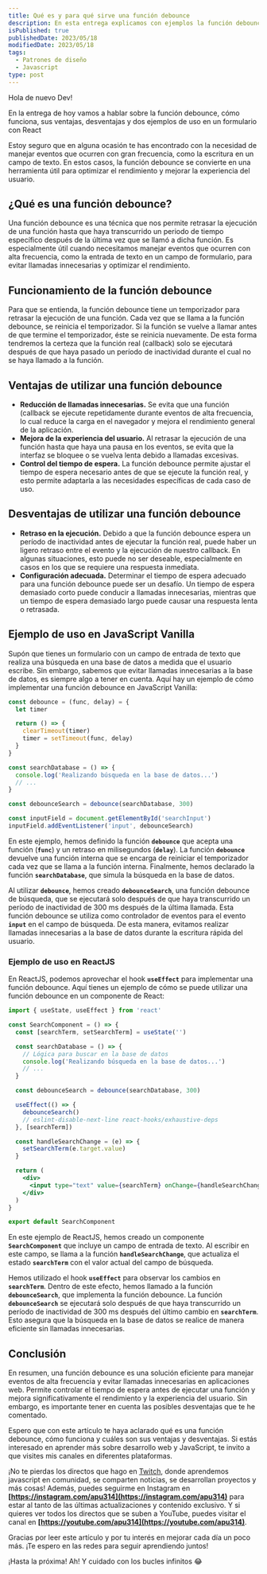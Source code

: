 ```yaml
---
title: Qué es y para qué sirve una función debounce
description: En esta entrega explicamos con ejemplos la función debounce. Qué es, para qué sirve y sus ventajas y desventajas
isPublished: true
publishedDate: 2023/05/18
modifiedDate: 2023/05/18
tags:
  - Patrones de diseño
  - Javascript
type: post
---
```


Hola de nuevo Dev!

En la entrega de hoy vamos a hablar sobre la función debounce, cómo funciona, sus ventajas, desventajas y dos ejemplos de uso en un formulario con React

Estoy seguro que en alguna ocasión te has encontrado con la necesidad de manejar eventos que ocurren con gran frecuencia, como la escritura en un campo de texto. En estos casos, la función debounce se convierte en una herramienta útil para optimizar el rendimiento y mejorar la experiencia del usuario.

## ¿Qué es una función debounce?

Una función debounce es una técnica que nos permite retrasar la ejecución de una función hasta que haya transcurrido un periodo de tiempo específico después de la última vez que se llamó a dicha función. Es especialmente útil cuando necesitamos manejar eventos que ocurren con alta frecuencia, como la entrada de texto en un campo de formulario, para evitar llamadas innecesarias y optimizar el rendimiento.

## Funcionamiento de la función debounce

Para que se entienda, la función debounce tiene un temporizador para retrasar la ejecución de una función. Cada vez que se llama a la función debounce, se reinicia el temporizador. Si la función se vuelve a llamar antes de que termine el temporizador, éste se reinicia nuevamente. De esta forma tendremos la certeza que la función real (callback) solo se ejecutará después de que haya pasado un período de inactividad durante el cual no se haya llamado a la función.

## Ventajas de utilizar una función debounce

- **Reducción de llamadas innecesarias.** Se evita que una función (callback se ejecute repetidamente durante eventos de alta frecuencia, lo cual reduce la carga en el navegador y mejora el rendimiento general de la aplicación.
- **Mejora de la experiencia del usuario.** Al retrasar la ejecución de una función hasta que haya una pausa en los eventos, se evita que la interfaz se bloquee o se vuelva lenta debido a llamadas excesivas.
- **Control del tiempo de espera.** La función debounce permite ajustar el tiempo de espera necesario antes de que se ejecute la función real, y esto permite adaptarla a las necesidades específicas de cada caso de uso.

## Desventajas de utilizar una función debounce

- **Retraso en la ejecución.** Debido a que la función debounce espera un período de inactividad antes de ejecutar la función real, puede haber un ligero retraso entre el evento y la ejecución de nuestro callback. En algunas situaciones, esto puede no ser deseable, especialmente en casos en los que se requiere una respuesta inmediata.
- **Configuración adecuada.** Determinar el tiempo de espera adecuado para una función debounce puede ser un desafío. Un tiempo de espera demasiado corto puede conducir a llamadas innecesarias, mientras que un tiempo de espera demasiado largo puede causar una respuesta lenta o retrasada.

## Ejemplo de uso en JavaScript Vanilla

Supón que tienes un formulario con un campo de entrada de texto que realiza una búsqueda en una base de datos a medida que el usuario escribe. Sin embargo, sabemos que evitar llamadas innecesarias a la base de datos, es siempre algo a tener en cuenta. Aquí hay un ejemplo de cómo implementar una función debounce en JavaScript Vanilla:

```jsx
const debounce = (func, delay) = {
  let timer

  return () => {
    clearTimeout(timer)
    timer = setTimeout(func, delay)
  }
}

const searchDatabase = () => {
  console.log('Realizando búsqueda en la base de datos...')
  // ...
}

const debounceSearch = debounce(searchDatabase, 300)

const inputField = document.getElementById('searchInput')
inputField.addEventListener('input', debounceSearch)
```

En este ejemplo, hemos definido la función **`debounce`** que acepta una función (**`func`**) y un retraso en milisegundos (**`delay`**). La función **`debounce`** devuelve una función interna que se encarga de reiniciar el temporizador cada vez que se llama a la función interna. Finalmente, hemos declarado la función **`searchDatabase`**, que simula la búsqueda en la base de datos.

Al utilizar **`debounce`**, hemos creado **`debounceSearch`**, una función debounce de búsqueda, que se ejecutará solo después de que haya transcurrido un período de inactividad de 300 ms después de la última llamada. Esta función debounce se utiliza como controlador de eventos para el evento **`input`** en el campo de búsqueda. De esta manera, evitamos realizar llamadas innecesarias a la base de datos durante la escritura rápida del usuario.

### Ejemplo de uso en ReactJS

En ReactJS, podemos aprovechar el hook **`useEffect`** para implementar una función debounce. Aquí tienes un ejemplo de cómo se puede utilizar una función debounce en un componente de React:

```jsx
import { useState, useEffect } from 'react'

const SearchComponent = () => {
  const [searchTerm, setSearchTerm] = useState('')

  const searchDatabase = () => {
    // Lógica para buscar en la base de datos
    console.log('Realizando búsqueda en la base de datos...')
    // ...
  }

  const debounceSearch = debounce(searchDatabase, 300)

  useEffect(() => {
    debounceSearch()
    // eslint-disable-next-line react-hooks/exhaustive-deps
  }, [searchTerm])

  const handleSearchChange = (e) => {
    setSearchTerm(e.target.value)
  }

  return (
    <div>
      <input type="text" value={searchTerm} onChange={handleSearchChange} />
    </div>
  )
}

export default SearchComponent
```

En este ejemplo de ReactJS, hemos creado un componente **`SearchComponent`** que incluye un campo de entrada de texto. Al escribir en este campo, se llama a la función **`handleSearchChange`**, que actualiza el estado **`searchTerm`** con el valor actual del campo de búsqueda.

Hemos utilizado el hook **`useEffect`** para observar los cambios en **`searchTerm`**. Dentro de este efecto, hemos llamado a la función **`debounceSearch`**, que implementa la función debounce. La función **`debounceSearch`** se ejecutará solo después de que haya transcurrido un período de inactividad de 300 ms después del último cambio en **`searchTerm`**. Esto asegura que la búsqueda en la base de datos se realice de manera eficiente sin llamadas innecesarias.

## Conclusión

En resumen, una función debounce es una solución eficiente para manejar eventos de alta frecuencia y evitar llamadas innecesarias en aplicaciones web. Permite controlar el tiempo de espera antes de ejecutar una función y mejora significativamente el rendimiento y la experiencia del usuario. Sin embargo, es importante tener en cuenta las posibles desventajas que te he comentado.

Espero que con este artículo te haya aclarado qué es una función debounce, cómo funciona y cuáles son sus ventajas y desventajas. Si estás interesado en aprender más sobre desarrollo web y JavaScript, te invito a que visites mis canales en diferentes plataformas.

¡No te pierdas los directos que hago en [Twitch](https://twitch.tv/apu314), donde aprendemos javascript en comunidad, se comparten noticias, se desarrollan proyectos y más cosas! Además, puedes seguirme en Instagram en **[https://instagram.com/apu314](https://instagram.com/apu314)** para estar al tanto de las últimas actualizaciones y contenido exclusivo. Y si quieres ver todos los directos que se suben a YouTube, puedes visitar el canal en **[https://youtube.com/apu314](https://youtube.com/apu314)**.

Gracias por leer este artículo y por tu interés en mejorar cada día un poco más. ¡Te espero en las redes para seguir aprendiendo juntos!

¡Hasta la próxima! Ah! Y cuidado con los bucles infinitos 😂
